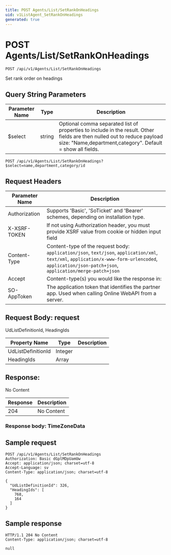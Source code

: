```yaml
---
title: POST Agents/List/SetRankOnHeadings
uid: v1ListAgent_SetRankOnHeadings
generated: true
---
```


# POST Agents/List/SetRankOnHeadings

```http
POST /api/v1/Agents/List/SetRankOnHeadings
```

Set rank order on headings







## Query String Parameters

| Parameter Name | Type |  Description |
|----------------|------|--------------|
| $select | string |  Optional comma separated list of properties to include in the result. Other fields are then nulled out to reduce payload size: "Name,department,category". Default = show all fields. |

```http
POST /api/v1/Agents/List/SetRankOnHeadings?$select=name,department,category/id
```


## Request Headers

| Parameter Name | Description |
|----------------|-------------|
| Authorization  | Supports 'Basic', 'SoTicket' and 'Bearer' schemes, depending on installation type. |
| X-XSRF-TOKEN   | If not using Authorization header, you must provide XSRF value from cookie or hidden input field |
| Content-Type | Content-type of the request body: `application/json`, `text/json`, `application/xml`, `text/xml`, `application/x-www-form-urlencoded`, `application/json-patch+json`, `application/merge-patch+json` |
| Accept         | Content-type(s) you would like the response in:  |
| SO-AppToken | The application token that identifies the partner app. Used when calling Online WebAPI from a server. |

## Request Body: request 

UdListDefinitionId, HeadingIds 

| Property Name | Type |  Description |
|----------------|------|--------------|
| UdListDefinitionId | Integer |  |
| HeadingIds | Array |  |

## Response:

No Content

| Response | Description |
|----------------|-------------|
| 204 | No Content |

### Response body: TimeZoneData


## Sample request

```http!
POST /api/v1/Agents/List/SetRankOnHeadings
Authorization: Basic dGplMDpUamUw
Accept: application/json; charset=utf-8
Accept-Language: sv
Content-Type: application/json; charset=utf-8

{
  "UdListDefinitionId": 326,
  "HeadingIds": [
    768,
    164
  ]
}
```

## Sample response

```http_
HTTP/1.1 204 No Content
Content-Type: application/json; charset=utf-8

null
```